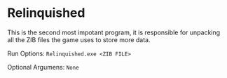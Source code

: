 # Relinquished

This is the second most impotant program, it is responsible for unpacking all the ZIB files the game uses to store more data. 

Run Options:
``
Relinquished.exe <ZIB FILE>
``

Optional Argumens:
``
None
``